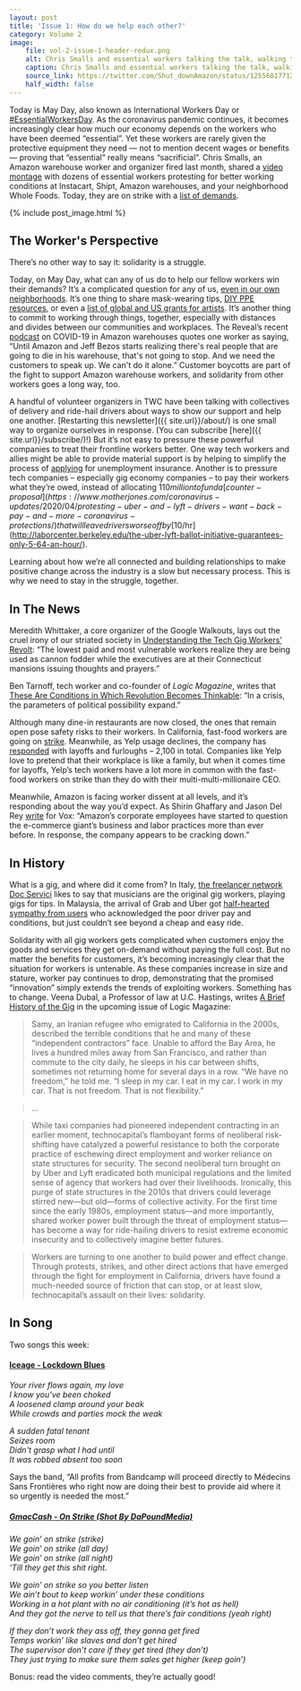```yaml
---
layout: post
title: 'Issue 1: How do we help each other?'
category: Volume 2
image:
    file: vol-2-issue-1-header-redux.png
    alt: Chris Smalls and essential workers talking the talk, walking the walk out.
    caption: Chris Smalls and essential workers talking the talk, walking the walk out.
    source_link: https://twitter.com/Shut_downAmazon/status/1255681771292721158
    half_width: false
---
```


Today is May Day, also known as International Workers Day or [#EssentialWorkersDay](https://twitter.com/search?q=%23EssentialWorkersDay). As the coronavirus pandemic continues, it becomes increasingly clear how much our economy depends on the workers who have been deemed “essential”. Yet these workers are rarely given the protective equipment they need — not to mention decent wages or benefits — proving that “essential” really means “sacrificial”. Chris Smalls, an Amazon warehouse worker and organizer fired last month, shared a [video montage](https://twitter.com/Shut_downAmazon/status/1255681771292721158) with dozens of essential workers protesting for better working conditions at Instacart, Shipt, Amazon warehouses, and your neighborhood Whole Foods. Today, they are on strike with a [list of demands](https://docs.google.com/document/d/1KD8uaVch14xBD1TTZ-TKbAub-IcqERS6O1OVeL2HbtY/edit).

<!--excerpt-->

{% include post_image.html %}

## The Worker's Perspective

There’s no other way to say it: solidarity is a struggle. 

Today, on May Day, what can any of us do to help our fellow workers win their demands? It’s a complicated question for any of us, [even in our own neighborhoods](https://itsgoingdown.org/autonomous-groups-are-mobilizing-mutual-aid-initiatives-to-combat-the-coronavirus/). It’s one thing to share mask-wearing tips, [DIY PPE resources](https://diyppe.us/), or even a [list of global and US grants for artists](https://www.booooooom.com/2020/03/20/covid-19-resources-for-artists/). It’s another thing to commit to working through things, together, especially with distances and divides between our communities and workplaces. The Reveal’s recent [podcast](https://www.revealnews.org/episodes/pandemic-protests-and-profits/) on COVID-19 in Amazon warehouses quotes one worker as saying, “Until Amazon and Jeff Bezos starts realizing there's real people that are going to die in his warehouse, that's not going to stop. And we need the customers to speak up. We can't do it alone.” Customer boycotts are part of the fight to support Amazon warehouse workers, and solidarity from other workers goes a long way, too.

A handful of volunteer organizers in TWC have been talking with collectives of delivery and ride-hail drivers about ways to show our support and help one another. [Restarting this newsletter]({{ site.url}}/about/) is one small way to organize ourselves in response. (You can subscribe [here]({{ site.url}}/subscribe/)!) But it’s not easy to pressure these powerful companies to treat their frontline workers better. One way tech workers and allies might be able to provide material support is by helping to simplify the process of [applying](https://www.wired.com/story/gig-workers-unemployment-benefits-wont-come-quickly/) for unemployment insurance. Another is to pressure tech companies – especially gig economy companies – to pay their workers what they’re owed, instead of allocating $110 million to fund a [counter-proposal](https://www.motherjones.com/coronavirus-updates/2020/04/protesting-uber-and-lyft-drivers-want-back-pay-and-more-coronavirus-protections/) that will leave drivers worse off by [$10/hr](http://laborcenter.berkeley.edu/the-uber-lyft-ballot-initiative-guarantees-only-5-64-an-hour/).

Learning about how we’re all connected and building relationships to make positive change across the industry is a slow but necessary process. This is why we need to stay in the struggle, together.

## In The News

Meredith Whittaker, a core organizer of the Google Walkouts, lays out the cruel irony of our striated society in [Understanding the Tech Gig Workers’ Revolt](https://www.getrevue.co/profile/themarkup/issues/understanding-the-tech-gig-workers-revolt-236528): “The lowest paid and most vulnerable workers realize they are being used as cannon fodder while the executives are at their Connecticut mansions issuing thoughts and prayers.”

Ben Tarnoff, tech worker and co-founder of _Logic Magazine_, writes that [These Are Conditions in Which Revolution Becomes Thinkable](https://communemag.com/these-are-conditions-in-which-revolution-becomes-thinkable/): “In a crisis, the parameters of political possibility expand.”

Although many dine-in restaurants are now closed, the ones that remain open pose safety risks to their workers. In California, fast-food workers are going on [strike](https://abc7.com/covid-19-california-workers-fast-food-coroanvirus/6089369/). Meanwhile, as Yelp usage declines, the company has [responded](https://techcrunch.com/2020/04/09/yelp-lays-off-1000-employees-and-furloughs-1100-more/) with layoffs and furloughs – 2,100 in total. Companies like Yelp love to pretend that their workplace is like a family, but when it comes time for layoffs, Yelp’s tech workers have a lot more in common with the fast-food workers on strike than they do with their multi-multi-millionaire CEO.

Meanwhile, Amazon is facing worker dissent at all levels, and it’s responding about the way you’d expect. As Shirin Ghaffary and Jason Del Rey [write](https://www.vox.com/recode/2020/4/29/21240049/amazon-internal-corporate-employee-backlash-email-listservs-worker-activism-coronavirus) for Vox: “Amazon’s corporate employees have started to question the e-commerce giant’s business and labor practices more than ever before. In response, the company appears to be cracking down.”

## In History

What is a gig, and where did it come from? In Italy, [the freelancer network Doc Servici](https://www.docservizi.it/) likes to say that musicians are the original gig workers, playing gigs for tips. In Malaysia, the arrival of Grab and Uber got [half-hearted sympathy from users](https://docs.google.com/document/d/12GU1GMzG-l4uSGDDI592tvZ7oaFn8XdWCzv6ljweorU/edit?disco=AAAAGdyQ3JU) who acknowledged the poor driver pay and conditions, but just couldn’t see beyond a cheap and easy ride.

Solidarity with all gig workers gets complicated when customers enjoy the goods and services they get on-demand without paying the full cost. But no matter the benefits for customers, it’s becoming increasingly clear that the situation for workers is untenable. As these companies increase in size and stature, worker pay continues to drop, demonstrating that the promised “innovation” simply extends the trends of exploiting workers. Something has to change. Veena Dubal, a Professor of law at U.C. Hastings, writes [A Brief History of the Gig](https://logicmag.io/security/a-brief-history-of-the-gig/) in the upcoming issue of Logic Magazine:

> Samy, an Iranian refugee who emigrated to California in the 2000s, described the terrible conditions that he and many of these “independent contractors” face. Unable to afford the Bay Area, he lives a hundred miles away from San Francisco, and rather than commute to the city daily, he sleeps in his car between shifts, sometimes not returning home for several days in a row. “We have no freedom,” he told me. “I sleep in my car. I eat in my car. I work in my car. That is not freedom. That is not flexibility.”

> …

> While taxi companies had pioneered independent contracting in an earlier moment, technocapital’s flamboyant forms of neoliberal risk-shifting have catalyzed a powerful resistance to both the corporate practice of eschewing direct employment and worker reliance on state structures for security. The second neoliberal turn brought on by Uber and Lyft eradicated both municipal regulations and the limited sense of agency that workers had over their livelihoods. Ironically, this purge of state structures in the 2010s that drivers could leverage stirred new—but old—forms of collective activity. For the first time since the early 1980s, employment status—and more importantly, shared worker power built through the threat of employment status—has become a way for ride-hailing drivers to resist extreme economic insecurity and to collectively imagine better futures. 

> Workers are turning to one another to build power and effect change. Through protests, strikes, and other direct actions that have emerged through the fight for employment in California, drivers have found a much-needed source of friction that can stop, or at least slow, technocapital’s assault on their lives: solidarity.

## In Song

Two songs this week:

#### [Iceage - Lockdown Blues](https://iceage.bandcamp.com/track/lockdown-blues)

_Your river flows again, my love_  
_I know you've been choked_  
_A loosened clamp around your beak_  
_While crowds and parties mock the weak_

_A sudden fatal tenant_  
_Seizes room_  
_Didn't grasp what I had until_  
_It was robbed absent too soon_

Says the band, “All profits from Bandcamp will proceed directly to Médecins Sans Frontières who right now are doing their best to provide aid where it so urgently is needed the most.”

##### [GmacCash - On Strike (Shot By DaPoundMedia)](https://www.youtube.com/watch?v=uJOHvQ9cL38)

_We goin’ on strike (strike)_  
_We goin’ on strike (all day)_  
_We goin’ on strike (all night)_  
_‘Till they get this shit right._

_We goin’ on strike so you better listen_  
_We ain’t bout to keep workin’ under these conditions_  
_Working in a hot plant with no air conditioning (it’s hot as hell)_  
_And they got the nerve to tell us that there’s fair conditions (yeah right)_

_If they don’t work they ass off, they gonna get fired_  
_Temps workin’ like slaves and don’t get hired_  
_The supervisor don’t care if they get tired (they don’t)_  
_They just trying to make sure them sales get higher (keep goin’)_

Bonus: read the video comments, they’re actually good!
